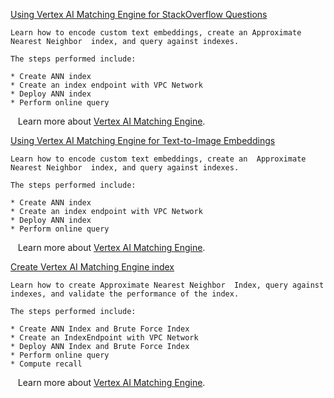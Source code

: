 
[Using Vertex AI Matching Engine for StackOverflow Questions](https://github.com/GoogleCloudPlatform/vertex-ai-samples/blob/main/notebooks/official/matching_engine/sdk_matching_engine_create_stack_overflow_embeddings.ipynb)

```
Learn how to encode custom text embeddings, create an Approximate Nearest Neighbor  index, and query against indexes.

The steps performed include:

* Create ANN index
* Create an index endpoint with VPC Network
* Deploy ANN index
* Perform online query

```

&nbsp;&nbsp;&nbsp;Learn more about [Vertex AI Matching Engine](https://cloud.google.com/vertex-ai/docs/matching-engine/overview).


[Using Vertex AI Matching Engine for Text-to-Image Embeddings](https://github.com/GoogleCloudPlatform/vertex-ai-samples/blob/main/notebooks/official/matching_engine/sdk_matching_engine_create_text_to_image_embeddings.ipynb)

```
Learn how to encode custom text embeddings, create an  Approximate Nearest Neighbor  index, and query against indexes.

The steps performed include:

* Create ANN index
* Create an index endpoint with VPC Network
* Deploy ANN index
* Perform online query

```

&nbsp;&nbsp;&nbsp;Learn more about [Vertex AI Matching Engine](https://cloud.google.com/vertex-ai/docs/matching-engine/overview).


[Create Vertex AI Matching Engine index](https://github.com/GoogleCloudPlatform/vertex-ai-samples/blob/main/notebooks/official/matching_engine/sdk_matching_engine_for_indexing.ipynb)

```
Learn how to create Approximate Nearest Neighbor  Index, query against indexes, and validate the performance of the index.

The steps performed include:

* Create ANN Index and Brute Force Index
* Create an IndexEndpoint with VPC Network
* Deploy ANN Index and Brute Force Index
* Perform online query
* Compute recall

```

&nbsp;&nbsp;&nbsp;Learn more about [Vertex AI Matching Engine](https://cloud.google.com/vertex-ai/docs/matching-engine/overview).

